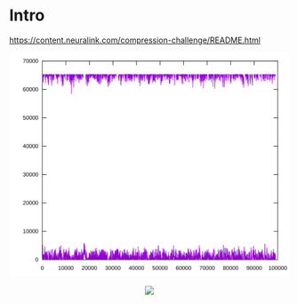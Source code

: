 # Intro

https://content.neuralink.com/compression-challenge/README.html


<p align="center"><img src="img/full.svg"/></p>
<p align="center"><img src="img/full.png"/></p>
